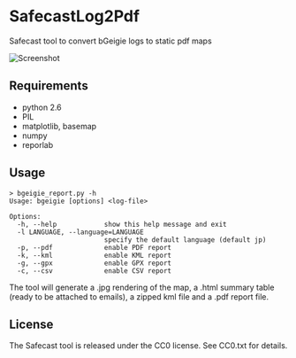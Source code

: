 SafecastLog2Pdf
===============

Safecast tool to convert bGeigie logs to static pdf maps

![Screenshot](https://github.com/bidouilles/SafecastLog2Pdf/blob/master/samples/screenshot.jpg)

Requirements
------------

* python 2.6
* PIL
* matplotlib, basemap
* numpy
* reporlab

Usage
-----
    > bgeigie_report.py -h
    Usage: bgeigie [options] <log-file>

    Options:
      -h, --help            show this help message and exit
      -l LANGUAGE, --language=LANGUAGE
                            specify the default language (default jp)
      -p, --pdf             enable PDF report
      -k, --kml             enable KML report
      -g, --gpx             enable GPX report
      -c, --csv             enable CSV report

The tool will generate a .jpg rendering of the map, a .html summary table (ready to be attached to emails), a zipped kml file and a .pdf report file.

License
-------
The Safecast tool is released under the CC0 license. See CC0.txt for details.


